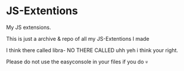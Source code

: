 # JS-Extentions
My JS extensions.

This is just a archive & repo of all my
JS-Extentions I made










I think there called libra- NO THERE CALLED uhh yeh i think your right.














Please do not use the easyconsole in your files
if you do 💀
